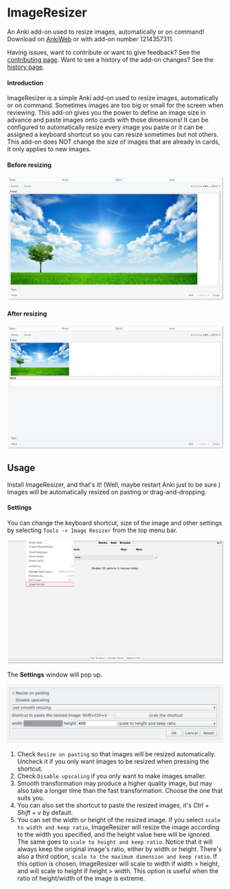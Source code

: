 # ImageResizer
An Anki add-on used to resize images, automatically or on command! Download on [AnkiWeb](https://ankiweb.net/shared/info/1214357311) or with add-on number 1214357311.

Having issues, want to contribute or want to give feedback? See the [contributing page](CONTRIBUTING.md).
Want to see a history of the add-on changes? See the [history page](HISTORY.md).

#### Introduction

ImageResizer is a simple Anki add-on used to resize images, automatically or on command.
Sometimes images are too big or small for the screen when reviewing.
This add-on gives you the power to define an image size in advance and paste images onto cards with those dimensions!
It can be configured to automatically resize every image you paste or it can be assigned a keyboard shortcut so you can resize sometimes but not others.
This add-on does NOT change the size of images that are already in cards, it only applies to new images.

#### Before resizing

<img src="images/before_resizing.jpg">

#### After resizing

<img src="images/after_resizing.png">

## Usage

Install ImageResizer, and that's it! (Well, maybe restart Anki just to be sure.)
Images will be automatically resized on pasting or drag-and-dropping.

#### Settings

You can change the keyboard shortcut, size of the image and other settings by selecting `Tools -> Image Resizer` from the top menu bar.

<img src="images/go_to_settings.png">

The <b>Settings</b> window will pop up.

<img src="images/settings.png">

1. Check `Resize on pasting` so that images will be resized automatically. Uncheck it if you only want images to be resized when pressing the shortcut.
2. Check `Disable upscaling` if you only want to make images smaller.
3. Smooth transformation may produce a higher quality image, but may also take a longer time than the fast transformation. Choose the one that suits you.
4. You can also set the shortcut to paste the resized images, it's <i>Ctrl + Shift + v</i> by default.
5. You can set the width or height of the resized image.
If you select `scale to width and keep ratio`, ImageResizer will resize the image according to the width you specified,
and the height value here will be ignored. The same goes to `scale to height and keep ratio`.
Notice that it will always keep the original image's ratio, either by width or height.
There's also a third option, `scale to the maximum dimension and keep ratio`.
If this option is chosen, ImageResizer will scale to width if width > height,
and will scale to height if height > width.
This option is useful when the ratio of height/width of the image is extreme.
